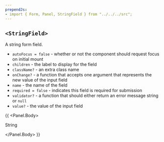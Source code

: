 ```yaml
---
prependJs:
- import { Form, Panel, StringField } from "../../../src";
---
```


## `<StringField>`

A string form field.

* `autoFocus = false` - whether or not the component should request focus on initial mount
* `children` - the label to display for the field
* `className?` - an extra class name
* `onChange?` - a function that accepts one argument that represents the new value of the input field
* `name` - the name of the field
* `required = false` - indicates this field is required for submission
* `validator?` - a function that should either return an error message string or `null`
* `value?` - the value of the input field

{{
  <Panel>
    <Panel.Body>
      <Form>
        <StringField name="string" required>String</StringField>
      </Form>
    </Panel.Body>
  </Panel>
}}

